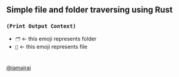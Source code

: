 ## Simple file and folder traversing using Rust

### `(Print Output Context)`
- `🗂️`  <- this emoji represents folder
- `📁`  <- this emoji represents file

#
[@iamajraj](https://github.com/iamajraj)
